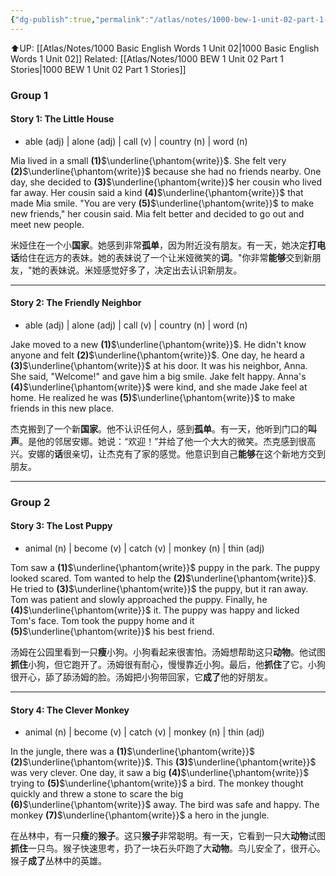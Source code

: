 ```yaml
---
{"dg-publish":true,"permalink":"/atlas/notes/1000-bew-1-unit-02-part-1-stories-cloze-questions/"}
---
```


⬆️UP: [[Atlas/Notes/1000 Basic English Words 1 Unit 02\|1000 Basic English Words 1 Unit 02]]
Related: [[Atlas/Notes/1000 BEW 1 Unit 02 Part 1 Stories\|1000 BEW 1 Unit 02 Part 1 Stories]]
### Group 1

#### Story 1: The Little House
- able (adj) | alone (adj) | call (v) | country (n) | word (n)

Mia lived in a small **(1)**$\underline{\phantom{write}}$. She felt very **(2)**$\underline{\phantom{write}}$ because she had no friends nearby. One day, she decided to **(3)**$\underline{\phantom{write}}$ her cousin who lived far away. Her cousin said a kind **(4)**$\underline{\phantom{write}}$ that made Mia smile. "You are very **(5)**$\underline{\phantom{write}}$ to make new friends," her cousin said. Mia felt better and decided to go out and meet new people.

米娅住在一个小**国家**。她感到非常**孤单**，因为附近没有朋友。有一天，她决定**打电话**给住在远方的表妹。她的表妹说了一个让米娅微笑的**词**。"你非常**能够**交到新朋友，"她的表妹说。米娅感觉好多了，决定出去认识新朋友。

---
#### Story 2: The Friendly Neighbor
- able (adj) | alone (adj) | call (v) | country (n) | word (n)

Jake moved to a new **(1)**$\underline{\phantom{write}}$. He didn't know anyone and felt **(2)**$\underline{\phantom{write}}$. One day, he heard a **(3)**$\underline{\phantom{write}}$ at his door. It was his neighbor, Anna. She said, "Welcome!" and gave him a big smile. Jake felt happy. Anna's **(4)**$\underline{\phantom{write}}$ were kind, and she made Jake feel at home. He realized he was **(5)**$\underline{\phantom{write}}$ to make friends in this new place.

杰克搬到了一个新**国家**。他不认识任何人，感到**孤单**。有一天，他听到门口的**叫声**。是他的邻居安娜。她说：“欢迎！”并给了他一个大大的微笑。杰克感到很高兴。安娜的**话**很亲切，让杰克有了家的感觉。他意识到自己**能够**在这个新地方交到朋友。

---
### Group 2

#### Story 3: The Lost Puppy
- animal (n) | become (v) | catch (v) | monkey (n) | thin (adj)

Tom saw a **(1)**$\underline{\phantom{write}}$ puppy in the park. The puppy looked scared. Tom wanted to help the **(2)**$\underline{\phantom{write}}$. He tried to **(3)**$\underline{\phantom{write}}$ the puppy, but it ran away. Tom was patient and slowly approached the puppy. Finally, he **(4)**$\underline{\phantom{write}}$ it. The puppy was happy and licked Tom's face. Tom took the puppy home and it **(5)**$\underline{\phantom{write}}$ his best friend.

汤姆在公园里看到一只**瘦**小狗。小狗看起来很害怕。汤姆想帮助这只**动物**。他试图**抓住**小狗，但它跑开了。汤姆很有耐心，慢慢靠近小狗。最后，他**抓住**了它。小狗很开心，舔了舔汤姆的脸。汤姆把小狗带回家，它**成了**他的好朋友。

---
#### Story 4: The Clever Monkey
- animal (n) | become (v) | catch (v) | monkey (n) | thin (adj)

In the jungle, there was a **(1)**$\underline{\phantom{write}}$ **(2)**$\underline{\phantom{write}}$. This **(3)**$\underline{\phantom{write}}$ was very clever. One day, it saw a big **(4)**$\underline{\phantom{write}}$ trying to **(5)**$\underline{\phantom{write}}$ a bird. The monkey thought quickly and threw a stone to scare the big **(6)**$\underline{\phantom{write}}$ away. The bird was safe and happy. The monkey **(7)**$\underline{\phantom{write}}$ a hero in the jungle.

在丛林中，有一只**瘦**的**猴子**。这只**猴子**非常聪明。有一天，它看到一只大**动物**试图**抓住**一只鸟。猴子快速思考，扔了一块石头吓跑了大**动物**。鸟儿安全了，很开心。猴子**成了**丛林中的英雄。